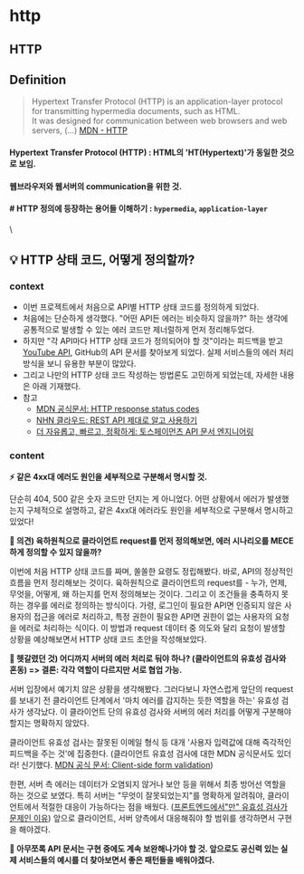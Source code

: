 # http

## HTTP

## Definition

> Hypertext Transfer Protocol (HTTP) is an application-layer protocol for transmitting hypermedia documents, such as HTML.\
> It was designed for communication between web browsers and web servers, (...) [MDN - HTTP](https://developer.mozilla.org/en-US/docs/Web/HTTP)

#### Hypertext Transfer Protocol (HTTP) : HTML의 'HT(Hypertext)'가 동일한 것으로 보임.

#### 웹브라우저와 웹서버의 communication을 위한 것.

#### # HTTP 정의에 등장하는 용어들 이해하기 : `hypermedia`, `application-layer`

\


## 💡 HTTP 상태 코드, 어떻게 정의할까?

### context

* 이번 프로젝트에서 처음으로 API별 HTTP 상태 코드를 정의하게 되었다.
* 처음에는 단순하게 생각했다. "어떤 API든 에러는 비슷하지 않을까?" 하는 생각에 공통적으로 발생할 수 있는 에러 코드만 제너럴하게 먼저 정리해두었다.
* 하지만 "각 API마다 HTTP 상태 코드가 정의되어야 할 것"이라는 피드백을 받고 [YouTube API](https://developers.google.com/youtube/v3/docs/errors), GitHub의 API 문서를 찾아보게 되었다. 실제 서비스들의 에러 처리 방식을 보니 유용한 부분이 많았다.
* 그리고 나만의 HTTP 상태 코드 작성하는 방법론도 고민하게 되었는데, 자세한 내용은 아래 기재했다.
* 참고
  * [MDN 공식문서: HTTP response status codes](https://developer.mozilla.org/en-US/docs/Web/HTTP/Status)
  * [NHN 클라우드: REST API 제대로 알고 사용하기](https://meetup.nhncloud.com/posts/92)
  * [더 자유롭고, 빠르고, 정확하게: 토스페이먼츠 API 문서 엔지니어링](https://velog.io/@tosspayments/%EB%8D%94-%EC%9E%90%EC%9C%A0%EB%A1%AD%EA%B3%A0-%EB%B9%A0%EB%A5%B4%EA%B3%A0-%EC%A0%95%ED%99%95%ED%95%98%EA%B2%8C-%ED%86%A0%EC%8A%A4%ED%8E%98%EC%9D%B4%EB%A8%BC%EC%B8%A0-API-%EB%AC%B8%EC%84%9C-%EC%97%94%EC%A7%80%EB%8B%88%EC%96%B4%EB%A7%81)

### content

**⚡ 같은 4xx대 에러도 원인을 세부적으로 구분해서 명시할 것.**

단순히 404, 500 같은 숫자 코드만 던지는 게 아니었다. 어떤 상황에서 에러가 발생했는지 구체적으로 설명하고, 같은 4xx대 에러라도 원인을 세부적으로 구분해서 명시하고 있었다!

**🤔 의견) 육하원칙으로 클라이언트 request를 먼저 정의해보면, 에러 시나리오를 MECE하게 정의할 수 있지 않을까?**

이번에 처음 HTTP 상태 코드를 짜며, 쏠쏠한 요령도 정립해봤다. 바로, API의 정상적인 흐름을 먼저 정리해보는 것이다. 육하원칙으로 클라이언트의 request를 - 누가, 언제, 무엇을, 어떻게, 왜 하는지를 먼저 정의해보는 것이다. 그리고 이 조건들을 충족하지 못하는 경우를 에러로 정의하는 방식이다. 가령, 로그인이 필요한 API면 인증되지 않은 사용자의 접근을 에러로 처리하고, 특정 권한이 필요한 API면 권한이 없는 사용자의 요청을 에러로 처리하는 식이다. 이 방법과 request 데이터 중 의도와 달리 요청이 발생할 상황을 예상해보면서 HTTP 상태 코드 초안을 작성해보았다.

**🤔 헷갈렸던 것) 어디까지 서버의 에러 처리로 둬야 하나? (클라이언트의 유효성 검사와 혼동) => 결론: 각각 역할이 다르지만 서로 협업 가능.**

서버 입장에서 예기치 않은 상황을 생각해봤다. 그러다보니 자연스럽게 앞단의 request를 보내기 전 클라이언트 단계에서 '마치 에러를 감지하는 듯한 역할을 하는' 유효성 검사가 생각났다. 이 클라이언트 단의 유효성 검사와 서버의 에러 처리를 어떻게 구분해야 할지는 명확하지 않았다.

클라이언트 유효성 검사는 잘못된 이메일 형식 등 대개 '사용자 입력값에 대해 즉각적인 피드백을 주는 것'에 집중한다. (클라이언트 유효성 검사에 대한 MDN 공식문서도 있더라! 신기했다. [MDN 공식 문서: Client-side form validation](https://developer.mozilla.org/en-US/docs/Learn/Forms/Form_validation))

한편, 서버 측 에러는 데이터가 오염되지 않거나 보안 등을 위해서 최종 방어선 역할을 하는 것으로 보였다. 특히 서버는 "무엇이 잘못되었는지"를 명확하게 알려줘야, 클라이언트에서 적절한 대응이 가능하다는 점을 배웠다. ([프론트엔드에서"만" 유효성 검사가 문제인 이유](https://jojoldu.tistory.com/157)) 앞으로 클라이언트, 서버 양측에서 대응해줘야 할 범위를 생각하면서 구현을 해야겠다.

**🤔 아무쪼록 API 문서는 구현 중에도 계속 보완해나가야 할 것. 앞으로도 공신력 있는 실제 서비스들의 예시를 더 찾아보면서 좋은 패턴들을 배워야겠다.**
